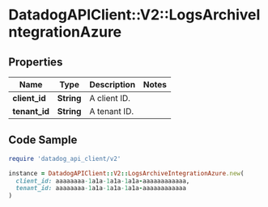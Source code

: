 # DatadogAPIClient::V2::LogsArchiveIntegrationAzure

## Properties

| Name | Type | Description | Notes |
| ---- | ---- | ----------- | ----- |
| **client_id** | **String** | A client ID. |  |
| **tenant_id** | **String** | A tenant ID. |  |

## Code Sample

```ruby
require 'datadog_api_client/v2'

instance = DatadogAPIClient::V2::LogsArchiveIntegrationAzure.new(
  client_id: aaaaaaaa-1a1a-1a1a-1a1a-aaaaaaaaaaaa,
  tenant_id: aaaaaaaa-1a1a-1a1a-1a1a-aaaaaaaaaaaa
)
```

